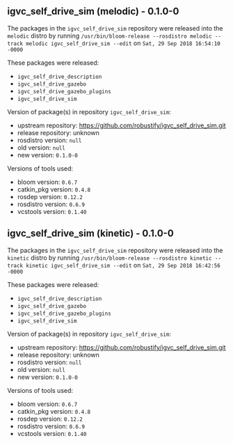 ## igvc_self_drive_sim (melodic) - 0.1.0-0

The packages in the `igvc_self_drive_sim` repository were released into the `melodic` distro by running `/usr/bin/bloom-release --rosdistro melodic --track melodic igvc_self_drive_sim --edit` on `Sat, 29 Sep 2018 16:54:10 -0000`

These packages were released:
- `igvc_self_drive_description`
- `igvc_self_drive_gazebo`
- `igvc_self_drive_gazebo_plugins`
- `igvc_self_drive_sim`

Version of package(s) in repository `igvc_self_drive_sim`:

- upstream repository: https://github.com/robustify/igvc_self_drive_sim.git
- release repository: unknown
- rosdistro version: `null`
- old version: `null`
- new version: `0.1.0-0`

Versions of tools used:

- bloom version: `0.6.7`
- catkin_pkg version: `0.4.8`
- rosdep version: `0.12.2`
- rosdistro version: `0.6.9`
- vcstools version: `0.1.40`


## igvc_self_drive_sim (kinetic) - 0.1.0-0

The packages in the `igvc_self_drive_sim` repository were released into the `kinetic` distro by running `/usr/bin/bloom-release --rosdistro kinetic --track kinetic igvc_self_drive_sim --edit` on `Sat, 29 Sep 2018 16:42:56 -0000`

These packages were released:
- `igvc_self_drive_description`
- `igvc_self_drive_gazebo`
- `igvc_self_drive_gazebo_plugins`
- `igvc_self_drive_sim`

Version of package(s) in repository `igvc_self_drive_sim`:

- upstream repository: https://github.com/robustify/igvc_self_drive_sim.git
- release repository: unknown
- rosdistro version: `null`
- old version: `null`
- new version: `0.1.0-0`

Versions of tools used:

- bloom version: `0.6.7`
- catkin_pkg version: `0.4.8`
- rosdep version: `0.12.2`
- rosdistro version: `0.6.9`
- vcstools version: `0.1.40`


